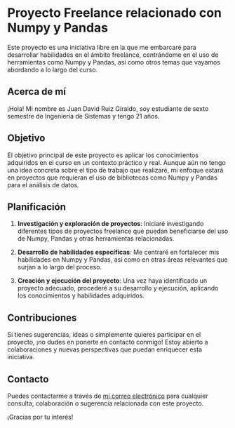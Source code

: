 # Proyecto Freelance relacionado con Numpy y Pandas

Este proyecto es una iniciativa libre en la que me embarcaré para desarrollar habilidades en el ámbito freelance, centrándome en el uso de herramientas como Numpy y Pandas, así como otros temas que vayamos abordando a lo largo del curso.

## Acerca de mí

¡Hola! Mi nombre es Juan David Ruiz Giraldo, soy estudiante de sexto semestre de Ingeniería de Sistemas y tengo 21 años.

## Objetivo

El objetivo principal de este proyecto es aplicar los conocimientos adquiridos en el curso en un contexto práctico y real. Aunque aún no tengo una idea concreta sobre el tipo de trabajo que realizaré, mi enfoque estará en proyectos que requieran el uso de bibliotecas como Numpy y Pandas para el análisis de datos.

## Planificación

1. **Investigación y exploración de proyectos**: Iniciaré investigando diferentes tipos de proyectos freelance que puedan beneficiarse del uso de Numpy, Pandas y otras herramientas relacionadas.
   
2. **Desarrollo de habilidades específicas**: Me centraré en fortalecer mis habilidades en Numpy y Pandas, así como en otras áreas relevantes que surjan a lo largo del proceso.

3. **Creación y ejecución del proyecto**: Una vez haya identificado un proyecto adecuado, procederé a su desarrollo y ejecución, aplicando los conocimientos y habilidades adquiridos.

## Contribuciones

Si tienes sugerencias, ideas o simplemente quieres participar en el proyecto, ¡no dudes en ponerte en contacto conmigo! Estoy abierto a colaboraciones y nuevas perspectivas que puedan enriquecer esta iniciativa.

## Contacto

Puedes contactarme a través de [mi correo electrónico](correo@ejemplo.com) para cualquier consulta, colaboración o sugerencia relacionada con este proyecto.

¡Gracias por tu interés!

